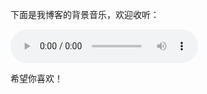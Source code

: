 <p>下面是我博客的背景音乐，欢迎收听：</p>
<audio controls>
  <source src="https://alice.github.io/my-blog-music/background_music.mp3" type="audio/mpeg">
  您的浏览器不支持音频播放。
</audio>
<p>希望你喜欢！</p>
